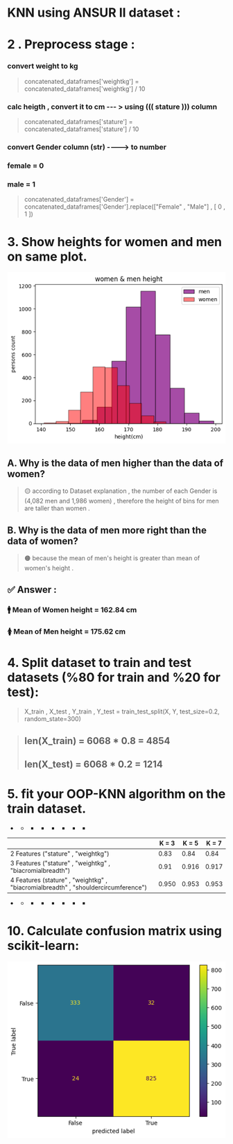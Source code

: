 # KNN using ANSUR II dataset :

# 2 . Preprocess stage :

### convert weight to kg 
> concatenated_dataframes['weightkg'] =  concatenated_dataframes['weightkg'] / 10

### calc heigth , convert it to cm --- > using (((  stature  )))  column 

> concatenated_dataframes['stature'] = concatenated_dataframes['stature'] / 10


### convert Gender column (str) ----> to number 
### female = 0 
### male   = 1

> concatenated_dataframes['Gender'] = concatenated_dataframes['Gender'].replace(["Female" , "Male"] , [ 0 , 1 ])

#
#
#
# 3. Show heights for women and men on same plot.

![img](https://github.com/kiana-jahanshid/PyLearn_MachineLearning/blob/main/Assignment_42_ML/outputs/women%20and%20men%20height.png)

## A. Why is the data of men higher than the data of women?

> 🟡 according to Dataset explanation  , the number of each Gender is (4,082 men and 1,986 women) , therefore the height of bins for men are taller than women . 

## ‌B. Why is the data of men more right than the data of women?
> 🟠 because the mean of men's height is greater than mean of women's height . 

## ✅ Answer :  

### 🚹 Mean of Women height =  162.84 cm 
### 🚺 Mean of Men height   =  175.62 cm 

#
#
#
#

# 4. Split dataset to train and test datasets (%80 for train and %20 for test):

> X_train , X_test , Y_train , Y_test = train_test_split(X, Y, test_size=0.2, random_state=300)

> ## len(X_train) =  6068 * 0.8 = 4854 
> ## len(X_test) = 6068 * 0.2 = 1214

#
#
#

# 5. fit your OOP-KNN algorithm on the train dataset.

+ + + + + + + + 


|  |  K = 3  |  K = 5  |  K = 7 |
|---------------| --------------- | --------------- | --------------- |
|2 Features ("stature" , "weightkg")|  0.83   | 0.84  | 0.84  |
|3 Features ("stature" , "weightkg" , "biacromialbreadth") |  0.91   | 0.916  | 0.917  |
|4 Features (stature" , "weightkg" , "biacromialbreadth" , "shouldercircumference")|  0.950  | 0.953  | 0.953  |


+ + + + + + + +  
# 
# 10. Calculate confusion matrix using scikit-learn:

![img](https://github.com/kiana-jahanshid/PyLearn_MachineLearning/blob/main/Assignment_42_ML/outputs/conf_matrix.png) 

